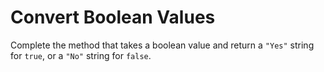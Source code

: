 # Convert Boolean Values

Complete the method that takes a boolean value and return a `"Yes"` string for `true`, or a `"No"` string for `false`.

